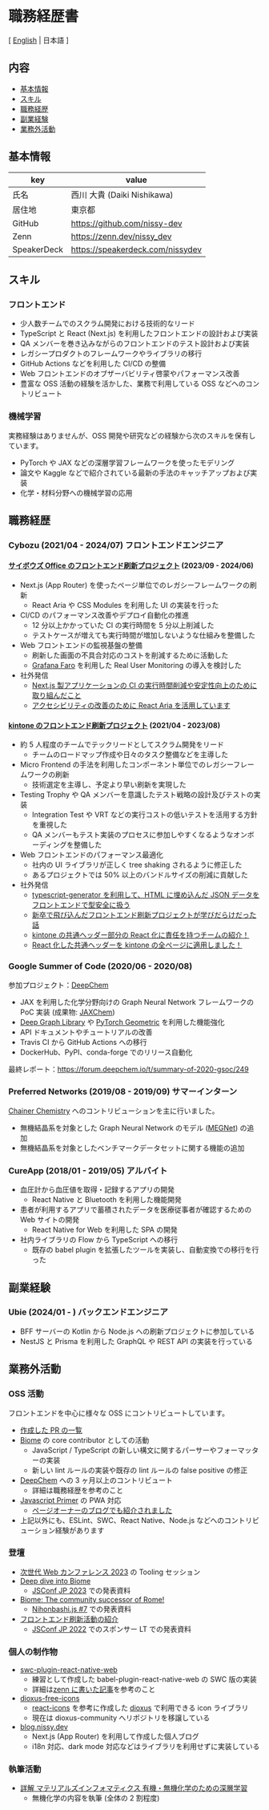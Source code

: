 # 職務経歴書

[ [English](/README.md) | 日本語 ]

## 内容

- [基本情報](#基本情報)
- [スキル](#スキル)
- [職務経歴](#職務経歴)
- [副業経験](#副業経験)
- [業務外活動](#業務外活動)

## 基本情報

| key         | value                            |
| ----------- | -------------------------------- |
| 氏名        | 西川 大貴 (Daiki Nishikawa)      |
| 居住地      | 東京都                           |
| GitHub      | https://github.com/nissy-dev     |
| Zenn        | https://zenn.dev/nissy_dev       |
| SpeakerDeck | https://speakerdeck.com/nissydev |

## スキル

### フロントエンド

- 少人数チームでのスクラム開発における技術的なリード
- TypeScript と React (Next.js) を利用したフロントエンドの設計および実装
- QA メンバーを巻き込みながらのフロントエンドのテスト設計および実装
- レガシープロダクトのフレームワークやライブラリの移行
- GitHub Actions などを利用した CI/CD の整備
- Web フロントエンドのオブザーバビリティ啓蒙やパフォーマンス改善
- 豊富な OSS 活動の経験を活かした、業務で利用している OSS などへのコントリビュート

### 機械学習

実務経験はありませんが、OSS 開発や研究などの経験から次のスキルを保有しています。

- PyTorch や JAX などの深層学習フレームワークを使ったモデリング
- 論文や Kaggle などで紹介されている最新の手法のキャッチアップおよび実装
- 化学・材料分野への機械学習の応用

## 職務経歴

### Cybozu (2021/04 - 2024/07) フロントエンドエンジニア

#### [サイボウズ Office のフロントエンド刷新プロジェクト](https://blog.cybozu.io/entry/2023/09/25/080000) (2023/09 - 2024/06)

- Next.js (App Router) を使ったページ単位でのレガシーフレームワークの刷新
  - React Aria や CSS Modules を利用した UI の実装を行った
- CI/CD のパフォーマンス改善やデプロイ自動化の推進
  - 12 分以上かかっていた CI の実行時間を 5 分以上削減した
  - テストケースが増えても実行時間が増加しないような仕組みを整備した
- Web フロントエンドの監視基盤の整備
  - 刷新した画面の不具合対応のコストを削減するために活動した
  - [Grafana Faro](https://grafana.com/oss/faro/) を利用した Real User Monitoring の導入を検討した
- 社外発信
  - [Next.js 製アプリケーションの CI の実行時間削減や安定性向上のために取り組んだこと](https://blog.cybozu.io/entry/2024/04/08/100000)
  - [アクセシビリティの改善のために React Aria を活用しています](https://blog.cybozu.io/entry/2024/05/22/090000)

#### [kintone のフロントエンド刷新プロジェクト](https://blog.cybozu.io/entry/2022/02/04/171154) (2021/04 - 2023/08)

- 約 5 人程度のチームでテックリードとしてスクラム開発をリード
  - チームのロードマップ作成や日々のタスク整備などを主導した
- Micro Frontend の手法を利用したコンポーネント単位でのレガシーフレームワークの刷新
  - 技術選定を主導し、予定より早い刷新を実現した
- Testing Trophy や QA メンバーを意識したテスト戦略の設計及びテストの実装
  - Integration Test や VRT などの実行コストの低いテストを活用する方針を重視した
  - QA メンバーもテスト実装のプロセスに参加しやすくなるようなオンボーディングを整備した
- Web フロントエンドのパフォーマンス最適化
  - 社内の UI ライブラリが正しく tree shaking されるように修正した
  - あるプロジェクトでは 50% 以上のバンドルサイズの削減に貢献した
- 社外発信
  - [typescript-generator を利用して、HTML に埋め込んだ JSON データをフロントエンドで型安全に扱う](https://blog.cybozu.io/entry/2022/03/30/174250)
  - [新卒で飛び込んだフロントエンド刷新プロジェクトが学びだらけだった話](https://blog.cybozu.io/entry/2022/08/31/110000)
  - [kintone の共通ヘッダー部分の React 化に責任を持つチームの紹介！](https://blog.cybozu.io/entry/2022/11/18/120000)
  - [React 化した共通ヘッダーを kintone の全ページに適用しました！](https://blog.cybozu.io/entry/2023/08/29/101907)

### Google Summer of Code (2020/06 - 2020/08)

参加プロジェクト：[DeepChem](https://github.com/deepchem/deepchem)

- JAX を利用した化学分野向けの Graph Neural Network フレームワークの PoC 実装 (成果物: [JAXChem](https://github.com/deepchem/jaxchem))
- [Deep Graph Library](https://www.dgl.ai/) や [PyTorch Geometric](https://pytorch-geometric.readthedocs.io/en/latest/) を利用した機能強化
- API ドキュメントやチュートリアルの改善
- Travis CI から GitHub Actions への移行
- DockerHub、PyPI、conda-forge でのリリース自動化

最終レポート：https://forum.deepchem.io/t/summary-of-2020-gsoc/249

### Preferred Networks (2019/08 - 2019/09) サマーインターン

[Chainer Chemistry](https://github.com/chainer/chainer-chemistry) へのコントリビューションを主に行いました。

- 無機結晶系を対象とした Graph Neural Network のモデル ([MEGNet](https://github.com/materialsvirtuallab/megnet)) の追加
- 無機結晶系を対象としたベンチマークデータセットに関する機能の追加

### CureApp (2018/01 - 2019/05) アルバイト

- 血圧計から血圧値を取得・記録するアプリの開発
  - React Native と Bluetooth を利用した機能開発
- 患者が利用するアプリで蓄積されたデータを医療従事者が確認するための Web サイトの開発
  - React Native for Web を利用した SPA の開発
- 社内ライブラリの Flow から TypeScript への移行
  - 既存の babel plugin を拡張したツールを実装し、自動変換での移行を行った

## 副業経験

### Ubie (2024/01 - ) バックエンドエンジニア

- BFF サーバーの Kotlin から Node.js への刷新プロジェクトに参加している
- NestJS と Prisma を利用した GraphQL や REST API の実装を行っている

## 業務外活動

### OSS 活動

フロントエンドを中心に様々な OSS にコントリビュートしています。

- [作成した PR の一覧](https://github.com/pulls?page=1&q=is%3Apr+author%3Anissy-dev+archived%3Afalse+-org%3Anissy-dev)
- [Biome](https://github.com/biomejs/biome) の core contributor としての活動
  - JavaScript / TypeScript の新しい構文に関するパーサーやフォーマッターの実装
  - 新しい lint ルールの実装や既存の lint ルールの false positive の修正
- [DeepChem](https://github.com/deepchem/deepchem) への 3 ヶ月以上のコントリビュート
  - 詳細は職務経歴を参考のこと
- [Javascript Primer](https://jsprimer.net/) の PWA 対応
  - [ページオーナーのブログでも紹介されました](https://efcl.info/2018/05/25/js-primer-offline/)
- 上記以外にも、ESLint、SWC、React Native、Node.js などへのコントリビューション経験があります

### 登壇

- [次世代 Web カンファレンス 2023](https://nextwebconf.connpass.com/event/300174/) の Tooling セッション
- [Deep dive into Biome](https://speakerdeck.com/nissydev/deep-dive-into-biome-in-jsconf-2023)
  - [JSConf JP 2023](https://jsconf.jp/2023/talk/daiki-nishikawa-1/) での発表資料
- [Biome: The community successor of Rome!](https://speakerdeck.com/nissydev/biome-the-community-successor-of-rome)
  - [Nihonbashi.js #7](https://nihonbashi-js.connpass.com/event/293774/) での発表資料
- [フロントエンド刷新活動の紹介](https://speakerdeck.com/cybozuinsideout/jsconf-sponsor-lt)
  - [JSConf JP 2022](https://jsconf.jp/2022/talk/cybozu-js-conf-jp-2022-sponsor-lt/) でのスポンサー LT での発表資料

### 個人の制作物

- [swc-plugin-react-native-web](https://github.com/nissy-dev/swc-plugin-react-native-web)
  - 練習として作成した babel-plugin-react-native-web の SWC 版の実装
  - 詳細は[zenn に書いた記事](https://zenn.dev/nissy_dev/articles/create-swc-plugin)を参考のこと
- [dioxus-free-icons](https://github.com/nissy-dev/dioxus-free-icons)
  - [react-icons](https://github.com/react-icons/react-icons) を参考に作成した [dioxus](https://dioxuslabs.com/) で利用できる icon ライブラリ
  - 現在は dioxus-community へリポジトリを移譲している
- [blog.nissy.dev](https://github.com/nissy-dev/blog)
  - Next.js (App Router) を利用して作成した個人ブログ
  - i18n 対応、dark mode 対応などはライブラリを利用せずに実装している

### 執筆活動

- [詳解 マテリアルズインフォマティクス 有機・無機化学のための深層学習](https://www.kindaikagaku.co.jp/book_list/detail/9784764960237/)
  - 無機化学の内容を執筆 (全体の 2 割程度)
